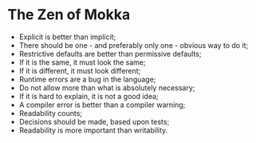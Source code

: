 # The Zen of Mokka

- Explicit is better than implicit;
- There should be one - and preferably only one - obvious way to do it;
- Restrictive defaults are better than permissive defaults;
- If it is the same, it must look the same;
- If it is different, it must look different;
- Runtime errors are a bug in the language;
- Do not allow more than what is absolutely necessary;
- If it is hard to explain, it is not a good idea;
- A compiler error is better than a compiler warning;
- Readability counts;
- Decisions should be made, based upon tests;
- Readability is more important than writability.
